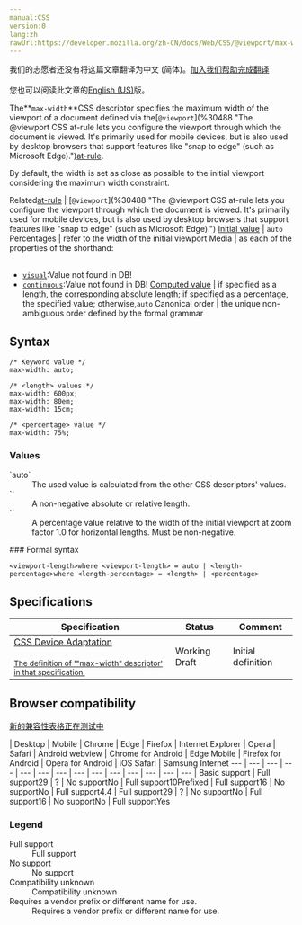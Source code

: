 ```yaml
---
manual:CSS
version:0
lang:zh
rawUrl:https://developer.mozilla.org/zh-CN/docs/Web/CSS/@viewport/max-width
---
```




<bdi>我们的志愿者还没有将这篇文章翻译为<bdi>中文 (简体)</bdi>。[加入我们帮助完成翻译](%31042 "")<br></br>您也可以阅读此文章的[English (US)](%31043 "")版。</bdi>






The**`max-width`**CSS descriptor specifies the maximum width of the viewport of a document defined via the[`@viewport`](%30488 "The @viewport CSS at-rule lets you configure the viewport through which the document is viewed. It's primarily used for mobile devices, but is also used by desktop browsers that support features like "snap to edge" (such as Microsoft Edge).")[at-rule](%4443 "").



By default, the width is set as close as possible to the initial viewport considering the maximum width constraint.


Related[at-rule](%4443 "") | [`@viewport`](%30488 "The @viewport CSS at-rule lets you configure the viewport through which the document is viewed. It's primarily used for mobile devices, but is also used by desktop browsers that support features like "snap to edge" (such as Microsoft Edge).") 
[Initial value](%28552 "") | `auto` 
Percentages | refer to the width of the initial viewport 
Media | as each of the properties of the shorthand:<br></br>
* [`visual`](%30489 "The documentation about this has not yet been written; please consider contributing!"):Value not found in DB!
* [`continuous`](%30490 "The documentation about this has not yet been written; please consider contributing!"):Value not found in DB! 
[Computed value](%28556 "") | if specified as a length, the corresponding absolute length; if specified as a percentage, the specified value; otherwise,`auto` 
Canonical order | the unique non-ambiguous order defined by the formal grammar 


## Syntax<a name="Syntax"></a>

```
/* Keyword value */
max-width: auto;

/* <length> values */
max-width: 600px;
max-width: 80em;
max-width: 15cm;

/* <percentage> value */
max-width: 75%;
```

### Values<a name="Values"></a>
<dl><dt id=''>`auto`</dt><dd>The used value is calculated from the other CSS descriptors&#39; values.</dd><dt id=''>`<length>`</dt><dd>A non-negative absolute or relative length.</dd><dt id=''>`<percentage>`</dt><dd>A percentage value relative to the width of the initial viewport at zoom factor 1.0 for horizontal lengths. Must be non-negative.</dd></dl>
### Formal syntax<a name="Formal_syntax"></a>

```
<viewport-length>where <viewport-length> = auto | <length-percentage>where <length-percentage> = <length> | <percentage>
```

## Specifications<a name="Specifications"></a>

Specification | Status | Comment 
 ---  |  ---  |  ---  | 
[CSS Device Adaptation<br></br><small>The definition of &#39;&quot;max-width&quot; descriptor&#39; in that specification.</small>](%31044 "") | Working Draft | Initial definition 


## Browser compatibility<a name="Browser_compatibility"></a>
[新的兼容性表格正在测试中<i></i>](%3360 "")

 | <abbr>Desktop<i></i></abbr> | <abbr>Mobile<i></i></abbr> 
 | <abbr>Chrome<i></i></abbr> | <abbr>Edge<i></i></abbr> | <abbr>Firefox<i></i></abbr> | <abbr>Internet Explorer<i></i></abbr> | <abbr>Opera<i></i></abbr> | <abbr>Safari<i></i></abbr> | <abbr>Android webview<i></i></abbr> | <abbr>Chrome for Android<i></i></abbr> | <abbr>Edge Mobile<i></i></abbr> | <abbr>Firefox for Android<i></i></abbr> | <abbr>Opera for Android<i></i></abbr> | <abbr>iOS Safari<i></i></abbr> | <abbr>Samsung Internet<i></i></abbr> 
 ---  |  ---  |  ---  |  ---  |  ---  |  ---  |  ---  |  ---  |  ---  |  ---  |  ---  |  ---  |  ---  |  ---  | 
Basic support | <abbr>Full support</abbr>29 | <abbr>?</abbr> | <abbr>No support</abbr>No | <abbr>Full support</abbr>10<abbr>Prefixed<i></i></abbr> | <abbr>Full support</abbr>16 | <abbr>No support</abbr>No | <abbr>Full support</abbr>4.4 | <abbr>Full support</abbr>29 | <abbr>?</abbr> | <abbr>No support</abbr>No | <abbr>Full support</abbr>16 | <abbr>No support</abbr>No | <abbr>Full support</abbr>Yes 


### Legend<a name="Legend"></a>
<dl><dt id=''><abbr>Full support</abbr></dt><dd>Full support</dd><dt id=''><abbr>No support</abbr></dt><dd>No support</dd><dt id=''><abbr>Compatibility unknown</abbr></dt><dd>Compatibility unknown</dd><dt id=''><abbr>Requires a vendor prefix or different name for use.<i></i></abbr></dt><dd>Requires a vendor prefix or different name for use.</dd></dl>



